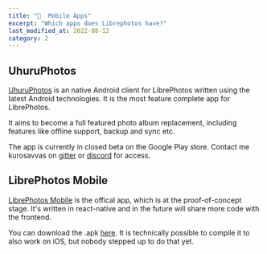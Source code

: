 ```yaml
---
title: "📱  Mobile Apps"
excerpt: "Which apps does Librephotos have?"
last_modified_at: 2022-08-12
category: 2
---
```


## UhuruPhotos

[UhuruPhotos](https://github.com/savvasdalkitsis/uhuruphotos-android) is an native Android client for LibrePhotos written using the latest Android technologies. It is the most feature complete app for LibrePhotos.

It aims to become a full featured photo album replacement, including features like offline support, backup and sync etc.

The app is currently in closed beta on the Google Play store. Contact me kurosavvas on [gitter](https://gitter.im/uhuruphotos/) or [discord](https://discord.gg/xwRvtSDGWb) for access.

## LibrePhotos Mobile

[LibrePhotos Mobile](https://github.com/LibrePhotos/librephotos-mobile) is the offical app, which is at the proof-of-concept stage. It's written in react-native and in the future will share more code with the frontend.

You can download the .apk [here](https://github.com/LibrePhotos/librephotos-mobile/releases/tag/v1.0.3). It is technically possible to compile it to also work on iOS, but nobody stepped up to do that yet.
